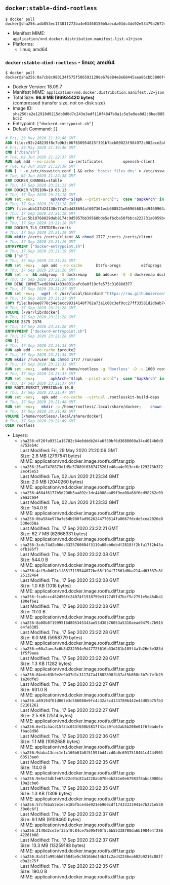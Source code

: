 ## `docker:stable-dind-rootless`

```console
$ docker pull docker@sha256:adb853ec1f301f273ba4e03460150b5aecda03dc4dd92e53479a2672428e8bb0
```

-	Manifest MIME: `application/vnd.docker.distribution.manifest.list.v2+json`
-	Platforms:
	-	linux; amd64

### `docker:stable-dind-rootless` - linux; amd64

```console
$ docker pull docker@sha256:0a7cb8c980134f575f5065931290e678e84e0e68445aea86cbb3880f48780be6
```

-	Docker Version: 18.09.7
-	Manifest MIME: `application/vnd.docker.distribution.manifest.v2+json`
-	Total Size: **96.9 MB (96934420 bytes)**  
	(compressed transfer size, not on-disk size)
-	Image ID: `sha256:e2e12918d0215db8d8d7c243e3adf110f4847b8a1c5e5e9ea8d2c8bed885bc52`
-	Entrypoint: `["dockerd-entrypoint.sh"]`
-	Default Command: `[]`

```dockerfile
# Fri, 29 May 2020 21:19:46 GMT
ADD file:c92c248239f8c7b9b3c067650954815f391b7bcb09023f984972c082ace2a8d0 in / 
# Fri, 29 May 2020 21:19:46 GMT
CMD ["/bin/sh"]
# Tue, 02 Jun 2020 21:22:37 GMT
RUN apk add --no-cache 		ca-certificates 		openssh-client
# Tue, 02 Jun 2020 21:22:38 GMT
RUN [ ! -e /etc/nsswitch.conf ] && echo 'hosts: files dns' > /etc/nsswitch.conf
# Tue, 02 Jun 2020 21:22:38 GMT
ENV DOCKER_CHANNEL=stable
# Thu, 17 Sep 2020 23:21:13 GMT
ENV DOCKER_VERSION=19.03.13
# Thu, 17 Sep 2020 23:21:18 GMT
RUN set -eux; 		apkArch="$(apk --print-arch)"; 	case "$apkArch" in 		x86_64) dockerArch='x86_64' ;; 		armhf) dockerArch='armel' ;; 		armv7) dockerArch='armhf' ;; 		aarch64) dockerArch='aarch64' ;; 		*) echo >&2 "error: unsupported architecture ($apkArch)"; exit 1 ;;	esac; 		if ! wget -O docker.tgz "https://download.docker.com/linux/static/${DOCKER_CHANNEL}/${dockerArch}/docker-${DOCKER_VERSION}.tgz"; then 		echo >&2 "error: failed to download 'docker-${DOCKER_VERSION}' from '${DOCKER_CHANNEL}' for '${dockerArch}'"; 		exit 1; 	fi; 		tar --extract 		--file docker.tgz 		--strip-components 1 		--directory /usr/local/bin/ 	; 	rm docker.tgz; 		dockerd --version; 	docker --version
# Thu, 17 Sep 2020 23:21:18 GMT
COPY file:abb137d24130e7fa2bdd38694af607361ecb688521e60965681e49460964a204 in /usr/local/bin/modprobe 
# Thu, 17 Sep 2020 23:21:18 GMT
COPY file:5b18768029dab8174c9d5957bb39560bde5ef6cba50fbbca222731a0059b449b in /usr/local/bin/ 
# Thu, 17 Sep 2020 23:21:18 GMT
ENV DOCKER_TLS_CERTDIR=/certs
# Thu, 17 Sep 2020 23:21:19 GMT
RUN mkdir /certs /certs/client && chmod 1777 /certs /certs/client
# Thu, 17 Sep 2020 23:21:19 GMT
ENTRYPOINT ["docker-entrypoint.sh"]
# Thu, 17 Sep 2020 23:21:19 GMT
CMD ["sh"]
# Thu, 17 Sep 2020 23:21:25 GMT
RUN set -eux; 	apk add --no-cache 		btrfs-progs 		e2fsprogs 		e2fsprogs-extra 		iptables 		openssl 		shadow-uidmap 		xfsprogs 		xz 		pigz 	; 	if zfs="$(apk info --no-cache --quiet zfs)" && [ -n "$zfs" ]; then 		apk add --no-cache zfs; 	fi
# Thu, 17 Sep 2020 23:21:26 GMT
RUN set -x 	&& addgroup -S dockremap 	&& adduser -S -G dockremap dockremap 	&& echo 'dockremap:165536:65536' >> /etc/subuid 	&& echo 'dockremap:165536:65536' >> /etc/subgid
# Thu, 17 Sep 2020 23:21:26 GMT
ENV DIND_COMMIT=ed89041433a031cafc0a0f19cfe573c31688d377
# Thu, 17 Sep 2020 23:21:27 GMT
RUN set -eux; 	wget -O /usr/local/bin/dind "https://raw.githubusercontent.com/docker/docker/${DIND_COMMIT}/hack/dind"; 	chmod +x /usr/local/bin/dind
# Thu, 17 Sep 2020 23:21:27 GMT
COPY file:ba8ee8770c54e5ecc99314148f702a73a1c00c3ef0cc27ff33581d2dbab7456e in /usr/local/bin/ 
# Thu, 17 Sep 2020 23:21:28 GMT
VOLUME [/var/lib/docker]
# Thu, 17 Sep 2020 23:21:28 GMT
EXPOSE 2375 2376
# Thu, 17 Sep 2020 23:21:28 GMT
ENTRYPOINT ["dockerd-entrypoint.sh"]
# Thu, 17 Sep 2020 23:21:28 GMT
CMD []
# Thu, 17 Sep 2020 23:21:33 GMT
RUN apk add --no-cache iproute2
# Thu, 17 Sep 2020 23:21:34 GMT
RUN mkdir /run/user && chmod 1777 /run/user
# Thu, 17 Sep 2020 23:21:35 GMT
RUN set -eux; 	adduser -h /home/rootless -g 'Rootless' -D -u 1000 rootless; 	echo 'rootless:100000:65536' >> /etc/subuid; 	echo 'rootless:100000:65536' >> /etc/subgid
# Thu, 17 Sep 2020 23:21:37 GMT
RUN set -eux; 		apkArch="$(apk --print-arch)"; 	case "$apkArch" in 		x86_64) dockerArch='x86_64' ;; 		armhf) dockerArch='armel' ;; 		armv7) dockerArch='armhf' ;; 		aarch64) dockerArch='aarch64' ;; 		*) echo >&2 "error: unsupported architecture ($apkArch)"; exit 1 ;;	esac; 		if ! wget -O rootless.tgz "https://download.docker.com/linux/static/${DOCKER_CHANNEL}/${dockerArch}/docker-rootless-extras-${DOCKER_VERSION}.tgz"; then 		echo >&2 "error: failed to download 'docker-rootless-extras-${DOCKER_VERSION}' from '${DOCKER_CHANNEL}' for '${dockerArch}'"; 		exit 1; 	fi; 		tar --extract 		--file rootless.tgz 		--strip-components 1 		--directory /usr/local/bin/ 		'docker-rootless-extras/vpnkit' 	; 	rm rootless.tgz; 		vpnkit --version
# Thu, 17 Sep 2020 23:21:37 GMT
ENV ROOTLESSKIT_VERSION=0.10.0
# Thu, 17 Sep 2020 23:21:47 GMT
RUN set -eux; 	apk add --no-cache --virtual .rootlesskit-build-deps 		go 		libc-dev 	; 	wget -O rootlesskit.tgz "https://github.com/rootless-containers/rootlesskit/archive/v${ROOTLESSKIT_VERSION}.tar.gz"; 	export GOPATH='/go'; mkdir "$GOPATH"; 	mkdir -p "$GOPATH/src/github.com/rootless-containers/rootlesskit"; 	tar --extract --file rootlesskit.tgz --directory "$GOPATH/src/github.com/rootless-containers/rootlesskit" --strip-components 1; 	rm rootlesskit.tgz; 	go build -o /usr/local/bin/rootlesskit github.com/rootless-containers/rootlesskit/cmd/rootlesskit; 	go build -o /usr/local/bin/rootlesskit-docker-proxy github.com/rootless-containers/rootlesskit/cmd/rootlesskit-docker-proxy; 	rm -rf "$GOPATH"; 	apk del --no-network .rootlesskit-build-deps; 	rootlesskit --version
# Thu, 17 Sep 2020 23:21:48 GMT
RUN set -eux; 	mkdir -p /home/rootless/.local/share/docker; 	chown -R rootless:rootless /home/rootless/.local/share/docker
# Thu, 17 Sep 2020 23:21:48 GMT
VOLUME [/home/rootless/.local/share/docker]
# Thu, 17 Sep 2020 23:21:49 GMT
USER rootless
```

-	Layers:
	-	`sha256:df20fa9351a15782c64e6dddb2d4a6f50bf6d3688060a34c4014b0d9a752eb4c`  
		Last Modified: Fri, 29 May 2020 21:20:06 GMT  
		Size: 2.8 MB (2797541 bytes)  
		MIME: application/vnd.docker.image.rootfs.diff.tar.gzip
	-	`sha256:25ad7478873d1d5c57089f038747520fe46aa4e913cc6cf29273b3722ec45e53`  
		Last Modified: Tue, 02 Jun 2020 21:23:34 GMT  
		Size: 2.0 MB (2040260 bytes)  
		MIME: application/vnd.docker.image.rootfs.diff.tar.gzip
	-	`sha256:4684f6177b5d290b3aa892c1dc44088aa89f9ea08a68f6ed98262c032aa2caa4`  
		Last Modified: Tue, 02 Jun 2020 21:23:33 GMT  
		Size: 154.0 B  
		MIME: application/vnd.docker.image.rootfs.diff.tar.gzip
	-	`sha256:8ba584e970afe5db980fad9626244770514fa0667fdcde5cea2026e8530ed58a`  
		Last Modified: Thu, 17 Sep 2020 23:22:21 GMT  
		Size: 62.7 MB (62668331 bytes)  
		MIME: application/vnd.docker.image.rootfs.diff.tar.gzip
	-	`sha256:3cdc74d2b06dc3325760604f3119a68eb6ebdf2818ff2bfa17f2b43aefb185f7`  
		Last Modified: Thu, 17 Sep 2020 23:22:08 GMT  
		Size: 544.0 B  
		MIME: application/vnd.docker.image.rootfs.diff.tar.gzip
	-	`sha256:4cf5a0d07c1f8517115544072be65f194f72561d0ba214ad63537c8f25132464`  
		Last Modified: Thu, 17 Sep 2020 23:22:08 GMT  
		Size: 1.0 KB (1018 bytes)  
		MIME: application/vnd.docker.image.rootfs.diff.tar.gzip
	-	`sha256:fca0ccc462d56fc24074f1918759e312745fd7bcf5c2791e5e464ba1180ef6e1`  
		Last Modified: Thu, 17 Sep 2020 23:22:08 GMT  
		Size: 117.0 B  
		MIME: application/vnd.docker.image.rootfs.diff.tar.gzip
	-	`sha256:8a08b8f1999516d805345343ae53d38576053a5310aead0479c7b915e4fa6305`  
		Last Modified: Thu, 17 Sep 2020 23:22:28 GMT  
		Size: 6.0 MB (5958779 bytes)  
		MIME: application/vnd.docker.image.rootfs.diff.tar.gzip
	-	`sha256:e60a2aec8c6b8d232554e9d47725616b33d281b189f4a1b26e5e383d1f5f9aea`  
		Last Modified: Thu, 17 Sep 2020 23:22:28 GMT  
		Size: 1.3 KB (1282 bytes)  
		MIME: application/vnd.docker.image.rootfs.diff.tar.gzip
	-	`sha256:84edc63b9e2e9b37d1c311747a4f882898fb37af5b058c3b7c7efb251a20dfe5`  
		Last Modified: Thu, 17 Sep 2020 23:22:27 GMT  
		Size: 931.0 B  
		MIME: application/vnd.docker.image.rootfs.diff.tar.gzip
	-	`sha256:a8919df01d067e3c586088e9fc4c32a5c41337896442e43d05b75fb352161261`  
		Last Modified: Thu, 17 Sep 2020 23:22:27 GMT  
		Size: 2.5 KB (2514 bytes)  
		MIME: application/vnd.docker.image.rootfs.diff.tar.gzip
	-	`sha256:6e41c4acd15f34c043f650b5817f41c59fc63ab5b208e01f6feadefefbac8d96`  
		Last Modified: Thu, 17 Sep 2020 23:22:36 GMT  
		Size: 1.1 MB (1092688 bytes)  
		MIME: application/vnd.docker.image.rootfs.diff.tar.gzip
	-	`sha256:9daba13cec1e1c160b61b0f5159fbd4ccd0a0c6937518461c424490163513ae0`  
		Last Modified: Thu, 17 Sep 2020 23:22:35 GMT  
		Size: 114.0 B  
		MIME: application/vnd.docker.image.rootfs.diff.tar.gzip
	-	`sha256:9e5e23dbfe67a22c03c82a4228ab070e4b241e0e67983f8abc5980bc10a2cbe6`  
		Last Modified: Thu, 17 Sep 2020 23:22:35 GMT  
		Size: 1.3 KB (1309 bytes)  
		MIME: application/vnd.docker.image.rootfs.diff.tar.gzip
	-	`sha256:57cf6ba53e1ece18bf5ce4de921eb960cdf17433333941e7b221e55830e0c6f1`  
		Last Modified: Thu, 17 Sep 2020 23:22:37 GMT  
		Size: 9.1 MB (9109460 bytes)  
		MIME: application/vnd.docker.image.rootfs.diff.tar.gzip
	-	`sha256:2140d2ce2ef33af0c84ce75d95490f5c6b55338780da6b1984e4f28642261b88`  
		Last Modified: Thu, 17 Sep 2020 23:22:37 GMT  
		Size: 13.3 MB (13259188 bytes)  
		MIME: application/vnd.docker.image.rootfs.diff.tar.gzip
	-	`sha256:8a14fa99b6b67584be5c5016b6df4b31c2ad42246ea682b9216c88ffd0a2c75f`  
		Last Modified: Thu, 17 Sep 2020 23:22:35 GMT  
		Size: 190.0 B  
		MIME: application/vnd.docker.image.rootfs.diff.tar.gzip
